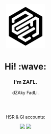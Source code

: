<div align="center">
  <img src="https://github.com/z4fL/z4fL/blob/main/assets/logo.png" width="125px" alt="GitHub README header image" />
<h1 align='center'> Hi! :wave:</h1>
<h3 align='center'>
I'm ZAFL.
</h3>
<p align='center' >
dZAky FadLi.
</p>
<br><br>

<p align='center'>HSR & GI accounts: </p>

[![](https://img.shields.io/badge/enka.network%20hsr-69899c)](https://enka.network/hsr/800735792/)
[![](https://img.shields.io/badge/enka.network%20gi-69899c)](https://enka.network/u/836625736/)

</div>
